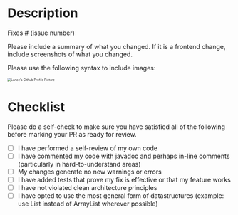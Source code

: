 # Description

Fixes # (issue number)

Please include a summary of what you changed. If it is a frontend change, include screenshots of
what you changed.

Please use the following syntax to include images:

<img src="https://avatars.githubusercontent.com/u/46139702?v=4" alt="Lance's Github Profile Picture" style="zoom:50%;"/>

# Checklist

Please do a self-check to make sure you have satisfied all of the following before marking your PR
as ready for review.

- [ ] I have performed a self-review of my own code
- [ ] I have commented my code with javadoc and perhaps in-line comments (particularly in
  hard-to-understand areas)
- [ ] My changes generate no new warnings or errors
- [ ] I have added tests that prove my fix is effective or that my feature works
- [ ] I have not violated clean architecture principles
- [ ] I have opted to use the most general form of datastructures (example: use List instead of
  ArrayList wherever possible)
